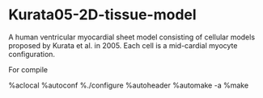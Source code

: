 # Kurata05-2D-tissue-model
A human ventricular myocardial sheet model consisting of cellular models proposed by Kurata et al. in 2005.
Each cell is a mid-cardial myocyte configuration.


For compile

%aclocal
%autoconf
%./configure
%autoheader
%automake -a
%make
